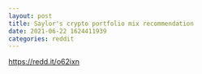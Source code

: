 ```yaml
--- 
layout: post 
title: Saylor's crypto portfolio mix recommendation 
date: 2021-06-22 1624411939 
categories: reddit 
--- 
```

https://redd.it/o62ixn